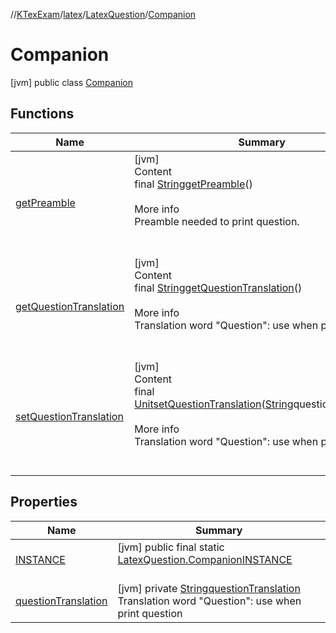 //[KTexExam](../../../../index.md)/[latex](../../index.md)/[LatexQuestion](../index.md)/[Companion](index.md)



# Companion  
 [jvm] public class [Companion](index.md)   


## Functions  
  
|  Name |  Summary | 
|---|---|
| <a name="latex/LatexQuestion.Companion/getPreamble/#/PointingToDeclaration/"></a>[getPreamble](get-preamble.md)| <a name="latex/LatexQuestion.Companion/getPreamble/#/PointingToDeclaration/"></a>[jvm]  <br>Content  <br>final [String](https://docs.oracle.com/javase/8/docs/api/java/lang/String.html)[getPreamble](get-preamble.md)()  <br>  <br>More info  <br>Preamble needed to print question.  <br><br><br>|
| <a name="latex/LatexQuestion.Companion/getQuestionTranslation/#/PointingToDeclaration/"></a>[getQuestionTranslation](get-question-translation.md)| <a name="latex/LatexQuestion.Companion/getQuestionTranslation/#/PointingToDeclaration/"></a>[jvm]  <br>Content  <br>final [String](https://docs.oracle.com/javase/8/docs/api/java/lang/String.html)[getQuestionTranslation](get-question-translation.md)()  <br>  <br>More info  <br>Translation word "Question": use when print question  <br><br><br>|
| <a name="latex/LatexQuestion.Companion/setQuestionTranslation/#kotlin.String/PointingToDeclaration/"></a>[setQuestionTranslation](set-question-translation.md)| <a name="latex/LatexQuestion.Companion/setQuestionTranslation/#kotlin.String/PointingToDeclaration/"></a>[jvm]  <br>Content  <br>final [Unit](https://kotlinlang.org/api/latest/jvm/stdlib/kotlin/-unit/index.html)[setQuestionTranslation](set-question-translation.md)([String](https://docs.oracle.com/javase/8/docs/api/java/lang/String.html)questionTranslation)  <br>  <br>More info  <br>Translation word "Question": use when print question  <br><br><br>|


## Properties  
  
|  Name |  Summary | 
|---|---|
| <a name="latex/LatexQuestion.Companion/INSTANCE/#/PointingToDeclaration/"></a>[INSTANCE](index.md#1214024882%2FProperties%2F-1216412040)| <a name="latex/LatexQuestion.Companion/INSTANCE/#/PointingToDeclaration/"></a> [jvm] public final static [LatexQuestion.Companion](index.md)[INSTANCE](index.md#1214024882%2FProperties%2F-1216412040)  <br>   <br>|
| <a name="latex/LatexQuestion.Companion/questionTranslation/#/PointingToDeclaration/"></a>[questionTranslation](index.md#1242225928%2FProperties%2F-1216412040)| <a name="latex/LatexQuestion.Companion/questionTranslation/#/PointingToDeclaration/"></a> [jvm] private [String](https://docs.oracle.com/javase/8/docs/api/java/lang/String.html)[questionTranslation](index.md#1242225928%2FProperties%2F-1216412040)  <br>Translation word "Question": use when print question   <br>|

